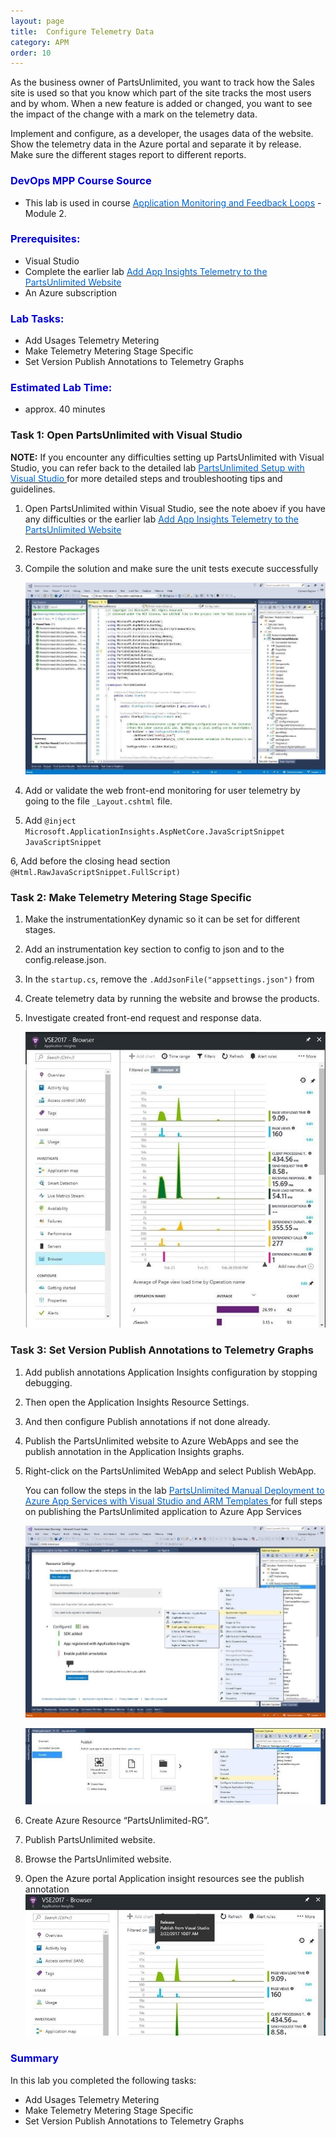 ```yaml
---
layout: page
title:  Configure Telemetry Data
category: APM
order: 10
---
```


As the business owner of PartsUnlimited, you want to track how the Sales site is used so that you know which part of the site tracks the most users and by whom. When a new feature is added or changed, you want to see the impact of the change with a mark on the telemetry data.  

Implement and configure, as a developer, the usages data of the website. Show the telemetry data in the Azure portal and separate it by release. Make sure the different stages report to different reports.  



<h3><span style="color: #0000CD;">DevOps MPP Course Source </span></h3>

- This lab is used in course <a href="https://www.edx.org/course/application-monitoring-feedback-loops-microsoft-devops200-7x-0" target="_blank"><span style="color: #0066cc;" color="#0066cc"> Application Monitoring and Feedback Loops</span></a> - Module 2.



<h3><span style="color: #0000CD;">Prerequisites:</span></h3>

- Visual Studio
- Complete the earlier lab <a href="https://microsoft.github.io/PartsUnlimited/apm/200.6x-APM-AddAppInsightsTelemetrytoPUwebsite.html" target="_blank"><span style="color: #0066cc;" color="#0066cc"> Add App Insights Telemetry to the PartsUnlimited Website</span></a> 
- An Azure subscription






<h3><span style="color: #0000CD;">Lab Tasks: </span></h3>

- Add Usages Telemetry Metering  
- Make Telemetry Metering Stage Specific  
- Set Version Publish Annotations to Telemetry Graphs  





<h3><span style="color: #0000CD;">Estimated Lab Time:</span></h3>

- approx. 40 minutes  



### Task 1: Open PartsUnlimited with Visual Studio

**NOTE:** If you encounter any difficulties setting up PartsUnlimited with Visual Studio, you can refer back to the detailed lab <a href="https://microsoft.github.io/PartsUnlimited/pandp/200.1x-PandP-PUsetupwithVS2017.html" target="_blank"><span style="color: #0066cc;" color="#0066cc"> PartsUnlimited Setup with Visual Studio </span></a> for more detailed steps and troubleshooting tips and guidelines.


1.	Open PartsUnlimited within Visual Studio, see the note aboev if you have any difficulties or the earlier lab <a href="https://microsoft.github.io/PartsUnlimited/apm/200.6x-APM-AddAppInsightsTelemetrytoPUwebsite.html" target="_blank"><span style="color: #0066cc;" color="#0066cc"> Add App Insights Telemetry to the PartsUnlimited Website</span></a> 

2. Restore Packages  

3. Compile the solution and make sure the unit tests execute successfully  
   

    ![](../assets/configtelemetrydata-jan2018/configtelemetrydata_1.jpg)


4. Add or validate the web front-end monitoring for user telemetry by going to the file `_Layout.cshtml` file.

5. Add `@inject Microsoft.ApplicationInsights.AspNetCore.JavaScriptSnippet
JavaScriptSnippet`  

6, Add before the closing head section `@Html.RawJavaScriptSnippet.FullScript)`




### Task 2: Make Telemetry Metering Stage Specific  

1.	Make the instrumentationKey dynamic so it can be set for different stages.  

2. Add an instrumentation key section to config to json and to the config.release.json.  

3. In the `startup.cs`, remove the `.AddJsonFile("appsettings.json")` from  

4. Create telemetry data by running the website and browse the products.  

5. Investigate created front-end request and response data.  


    ![](../assets/configtelemetrydata-jan2018/configtelemetrydata_2.jpg)




### Task 3: Set Version Publish Annotations to Telemetry Graphs  


1.	Add publish annotations Application Insights configuration by stopping debugging.  

2. Then open the Application Insights Resource Settings.  

3. And then configure Publish annotations if not done already.  



4.	Publish the PartsUnlimited website to Azure WebApps and see the publish annotation in the Application Insights graphs.  

5. Right-click on the PartsUnlimited WebApp and select Publish WebApp. 

    You can follow the steps in the lab <a href="https://microsoft.github.io/PartsUnlimited/pandp/200.1x-PandP-ManualdeploywithVS2017toAzure.html" target="_blank"><span style="color: #0066cc;" color="#0066cc">PartsUnlimited Manual Deployment to Azure App Services with Visual Studio and ARM Templates </span></a> for full steps on publishing the PartsUnlimited application to Azure App Services


    ![](../assets/configtelemetrydata-jan2018/configtelemetrydata_3.jpg)

    ![](../assets/configtelemetrydata-jan2018/configtelemetrydata_4.jpg)

6. Create Azure Resource “PartsUnlimited-RG”.  

7. Publish PartsUnlimited website.  

8. Browse the PartsUnlimited website.  

9. Open the Azure portal Application insight resources see the publish annotation  
    ![](../assets/configtelemetrydata-jan2018/configtelemetrydata_5.jpg)



<h3><span style="color: #0000CD;"> Summary</span></h3>

In this lab you completed the following tasks:
- Add Usages Telemetry Metering  
- Make Telemetry Metering Stage Specific  
- Set Version Publish Annotations to Telemetry Graphs  

